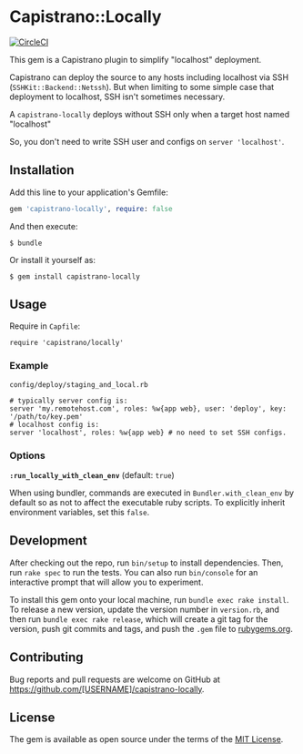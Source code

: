 # Capistrano::Locally
[![CircleCI](https://circleci.com/gh/komazarari/capistrano-locally.svg?style=svg)](https://circleci.com/gh/komazarari/capistrano-locally)

This gem is a Capistrano plugin to simplify "localhost" deployment.

Capistrano can deploy the source to any hosts including localhost via SSH (`SSHKit::Backend::Netssh`).
But when limiting to some simple case that deployment to localhost, SSH isn't sometimes necessary.

A `capistrano-locally` deploys without SSH only when a target host named "localhost"

So, you don't need to write SSH user and configs on `server 'localhost'`.

## Installation

Add this line to your application's Gemfile:

```ruby
gem 'capistrano-locally', require: false
```

And then execute:

    $ bundle

Or install it yourself as:

    $ gem install capistrano-locally

## Usage

Require in `Capfile`:

    require 'capistrano/locally'


### Example

`config/deploy/staging_and_local.rb`

    # typically server config is:
    server 'my.remotehost.com', roles: %w{app web}, user: 'deploy', key: '/path/to/key.pem'
    # localhost config is:
    server 'localhost', roles: %w{app web} # no need to set SSH configs.

### Options
**`:run_locally_with_clean_env`** (default: `true`)

When using bundler, commands are executed in `Bundler.with_clean_env` by default so as not to affect the executable ruby scripts. To explicitly inherit environment variables, set this `false`.

## Development

After checking out the repo, run `bin/setup` to install dependencies. Then, run `rake spec` to run the tests. You can also run `bin/console` for an interactive prompt that will allow you to experiment.

To install this gem onto your local machine, run `bundle exec rake install`. To release a new version, update the version number in `version.rb`, and then run `bundle exec rake release`, which will create a git tag for the version, push git commits and tags, and push the `.gem` file to [rubygems.org](https://rubygems.org).

## Contributing

Bug reports and pull requests are welcome on GitHub at https://github.com/[USERNAME]/capistrano-locally.

## License

The gem is available as open source under the terms of the [MIT License](http://opensource.org/licenses/MIT).
